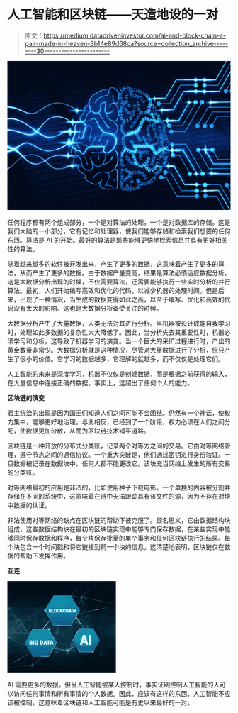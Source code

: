 # 人工智能和区块链——天造地设的一对

> 原文：<https://medium.datadriveninvestor.com/ai-and-block-chain-a-pair-made-in-heaven-3b14e89d68ca?source=collection_archive---------30----------------------->

![](img/38ae182314d8e1d637b6aa58e28dac7e.png)

任何程序都有两个组成部分，一个是对算法的处理，一个是对数据库的存储。这是我们大脑的一小部分，它有记忆和处理器，使我们能够存储和检索我们想要的任何东西。算法是 AI 的开始。最好的算法是那些能够更快地检索信息并具有更好相关性的算法。

随着越来越多的软件被开发出来，产生了更多的数据，这意味着产生了更多的算法，从而产生了更多的数据。由于数据产量变高，结果是算法必须适应数据分析。这是大数据分析出现的时候，不仅需要算法，还需要能够执行一些实时分析的并行算法。最初，人们开始编写高效和优化的代码，以减少机器的处理时间。但是后来，出现了一种情况，当生成的数据变得如此之高，以至于编写、优化和高效的代码没有太大的影响。这也是大数据分析备受关注的时候。

大数据分析产生了大量数据，人类无法对其进行分析。当机器被设计成能自我学习时，处理如此多数据的复杂性大大降低了。因此，当分析失去其重要性时，机器必须学习和分析，这导致了机器学习的演变。当一个巨大的采矿过程进行时，产出的黄金数量非常少。大数据分析就是这种情况，尽管对大量数据进行了分析，但只产生了很小的价值。它学习的数据越多，它理解的就越多，而不仅仅是处理它们。

人工智能的未来是深度学习，机器不仅仅是创建数据，而是根据之前获得的输入，在大量信息中连接正确的数据。事实上，这超出了任何个人的能力。

**区块链的演变**

君主统治的出现是因为国王们知道人们之间可能不会团结。仍然有一个神话，使权力集中，能够更好地治理。与此相反，已经到了一个阶段，权力必须在人们之间分配，使数据更加分散，从而为区块链技术铺平道路。

区块链是一种开放的分布式分类账，记录两个对等方之间的交易。它由对等网络管理，遵守节点之间的通信协议。一个重大突破是，他们通过密钥进行身份验证。一旦数据被记录在数据块中，任何人都不能更改它。该块充当网络上发生的所有交易的分类账。

对等网络最初的应用是非法的，比如使用种子下载电影。一个单独的内容被分割并存储在不同的系统中，这意味着在链中无法跟踪具有该文件的源，因为不存在对块中数据的认证。

非法使用对等网络的缺点在区块链的帮助下被克服了。顾名思义，它由数据结构块组成，这些数据结构块在最初的区块链实现中能够专门保存数据，在某些实现中能够同时保存数据和程序，每个块保存批量的单个事务和任何区块链执行的结果。每个块包含一个时间戳和将它链接到前一个块的信息。这清楚地表明，区块链仅在数据的帮助下发挥作用。

**互连**

![](img/0c57b6d942493967d5dced4cf1f5d0cf.png)

AI 需要更多的数据。但当人工智能被某人控制时，事实证明控制人工智能的人可以访问任何事情和所有事情的个人数据。因此，应该有这样的东西，人工智能不应该被控制，这意味着区块链和人工智能可能是有史以来最好的一对。